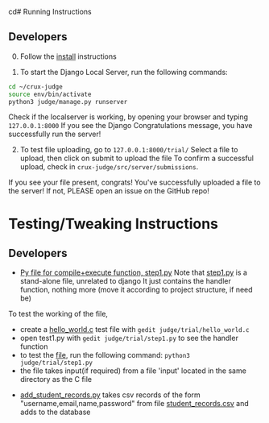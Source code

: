 cd# Running Instructions

## Developers

0. Follow the [install](docs/install.md) instructions

1. To start the Django Local Server, run the following commands:

```bash
cd ~/crux-judge
source env/bin/activate
python3 judge/manage.py runserver
```

Check if the localserver is working, by opening your browser and typing `127.0.0.1:8000`
If you see the Django Congratulations message, you have successfully run the server!

2. To test file uploading, go to `127.0.0.1:8000/trial/`
Select a file to upload, then click on submit to upload the file
To confirm a successful upload, check in `crux-judge/src/server/submissions`.

If you see your file present, congrats! You've successfully uploaded a file to the server!
If not, PLEASE open an issue on the GitHub repo!

# Testing/Tweaking Instructions

## Developers

* [Py file for compile+execute function, step1.py](judge/trial/step1.py)
Note that [step1.py](judge/trial/step1.py) is a stand-alone file, unrelated to django
It just contains the handler function, nothing more (move it according to project structure, if need be)

To test the working of the file,
+ create a [hello_world.c](judge/trial/step1.py) test file with `gedit judge/trial/hello_world.c`
+ open test1.py with `gedit judge/trial/step1.py` to see the handler function
+ to test the [file](judge/trial/step1.py), run the following command:
`python3 judge/trial/step1.py`
+ the file takes input(if required) from a file 'input' located in the same directory as the C file

* [add_student_records.py](srv/server/add_student_records.py) takes csv records of the form "username,email,name,password"
    from file [student_records.csv](src/server/student_records.csv) and adds to the database
